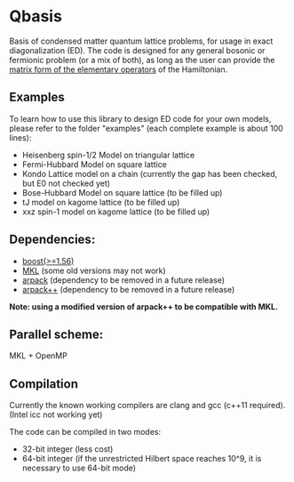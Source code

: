 # Qbasis
Basis of condensed matter quantum lattice problems, for usage in exact diagonalization (ED). The code is designed for any general bosonic or fermionic problem (or a mix of both), as long as the user can provide the [matrix form of the elementary operators](Manual.pdf) of the Hamiltonian.

## Examples
To learn how to use this library to design ED code for your own models, please refer to the folder "examples" (each complete example is about 100 lines):
- Heisenberg spin-1/2 Model on triangular lattice
- Fermi-Hubbard Model on square lattice
- Kondo Lattice model on a chain (currently the gap has been checked, but E0 not checked yet)
- Bose-Hubbard Model on square lattice (to be filled up)
- tJ model on kagome lattice (to be filled up)
- xxz spin-1 model on kagome lattice (to be filled up)

## Dependencies:
- [boost(>=1.56)](http://www.boost.org/)
- [MKL](https://software.intel.com/en-us/intel-mkl) (some old versions may not work)
- [arpack](https://github.com/opencollab/arpack-ng) (dependency to be removed in a future release)
- [arpack++](https://github.com/wztzjhn/arpackpp) (dependency to be removed in a future release)

**Note: using a modified version of arpack++ to be compatible with MKL.**

## Parallel scheme: 
MKL + OpenMP

## Compilation
Currently the known working compilers are clang and gcc (c++11 required). (Intel icc not working yet)

The code can be compiled in two modes:
- 32-bit integer (less cost)
- 64-bit integer (if the unrestricted Hilbert space reaches 10^9, it is necessary to use 64-bit mode)

